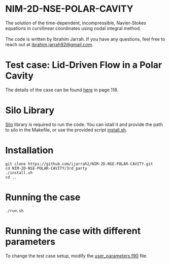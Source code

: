 # NIM-2D-NSE-POLAR-CAVITY
The solution of the time-dependent, incompressible, Navier-Stokes equations in curvilinear coordinates using nodal integral method. <br />
<br />
The code is written by Ibrahim Jarrah. If you have any questions, feel free to reach out at [ibrahim.jarrah92@gmail.com](mailto:ibrahim.jarrah92@gmail.com).
# Test case: Lid-Driven Flow in a Polar Cavity
The details of the case can be found [here](https://www.ideals.illinois.edu/items/124600) in page 118.<br />
# Silo Library
[Silo](https://github.com/LLNL/Silo) library is required to run the code. You can istall it and provide the path to silo in the Makefile, or use the provided script [install.sh](3rd_part/install.sh).
# Installation
```
git clone https://github.com/ijarrah2/NIM-2D-NSE-POLAR-CAVITY.git
cd NIM-2D-NSE-POLAR-CAVITY/3rd_party
./install.sh
cd ..
```
# Running the case
```
./run.sh
```
# Running the case with different parameters
To change the test case setup, modify the [user_parameters.f90](user_parameters.f90) file.
